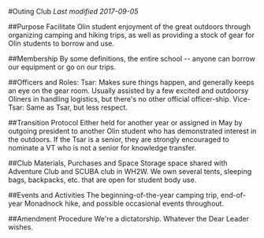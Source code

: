 #Outing Club
*Last modified 2017-09-05*

##Purpose
Facilitate Olin student enjoyment of the great outdoors through organizing camping and hiking trips, as well as providing a stock of gear for Olin students to borrow and use.

##Membership
By some definitions, the entire school -- anyone can borrow our equipment or go on our trips.

##Officers and Roles:
Tsar:  Makes sure things happen, and generally keeps an eye on the gear room.  Usually assisted by a few excited and outdoorsy Oliners in handling logistics, but there's no other official officer-ship.
Vice-Tsar: Same as Tsar, but less respect.

##Transition Protocol
Either held for another year or assigned in May by outgoing president to another Olin student who has demonstrated interest in the outdoors.  If the Tsar is a senior, they are strongly encouraged to nominate a VT who is not a senior for knowledge transfer.

##Club Materials, Purchases and Space
Storage space shared with Adventure Club and SCUBA club in WH2W.  We own several tents, sleeping bags, backpacks, etc. that are open for student body use.

##Events and Activities
The beginning-of-the-year camping trip, end-of-year Monadnock hike, and possible occasional events throughout.

##Amendment Procedure
We're a dictatorship.  Whatever the Dear Leader wishes.
